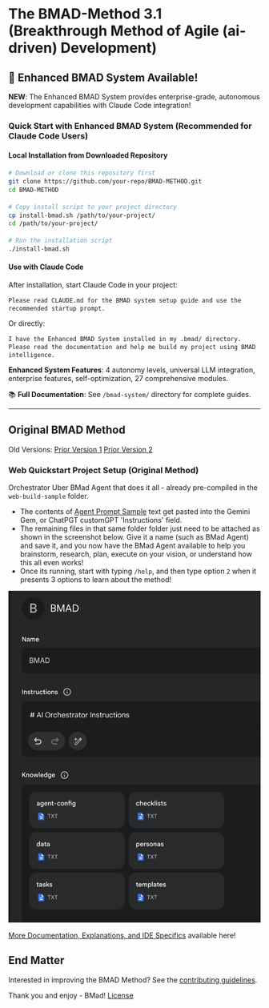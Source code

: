 # The BMAD-Method 3.1 (Breakthrough Method of Agile (ai-driven) Development)

## 🚀 Enhanced BMAD System Available!

**NEW**: The Enhanced BMAD System provides enterprise-grade, autonomous development capabilities with Claude Code integration!

### Quick Start with Enhanced BMAD System (Recommended for Claude Code Users)

#### Local Installation from Downloaded Repository
```bash
# Download or clone this repository first
git clone https://github.com/your-repo/BMAD-METHOD.git
cd BMAD-METHOD

# Copy install script to your project directory
cp install-bmad.sh /path/to/your-project/
cd /path/to/your-project/

# Run the installation script
./install-bmad.sh
```

#### Use with Claude Code
After installation, start Claude Code in your project:
```
Please read CLAUDE.md for the BMAD system setup guide and use the recommended startup prompt.
```

Or directly:
```
I have the Enhanced BMAD System installed in my .bmad/ directory.
Please read the documentation and help me build my project using BMAD intelligence.
```

**Enhanced System Features**: 4 autonomy levels, universal LLM integration, enterprise features, self-optimization, 27 comprehensive modules.

📚 **Full Documentation**: See `/bmad-system/` directory for complete guides.

---

## Original BMAD Method

Old Versions:
[Prior Version 1](https://github.com/bmadcode/BMAD-METHOD/tree/V1)
[Prior Version 2](https://github.com/bmadcode/BMAD-METHOD/tree/V2)

### Web Quickstart Project Setup (Original Method)

Orchestrator Uber BMad Agent that does it all - already pre-compiled in the `web-build-sample` folder.

- The contents of [Agent Prompt Sample](web-build-sample/agent-prompt.txt) text get pasted into the Gemini Gem, or ChatPGT customGPT 'Instructions' field.
- The remaining files in that same folder folder just need to be attached as shown in the screenshot below. Give it a name (such as BMad Agent) and save it, and you now have the BMad Agent available to help you brainstorm, research, plan, execute on your vision, or understand how this all even works!
- Once its running, start with typing `/help`, and then type option `2` when it presents 3 options to learn about the method!

![image info](docs/images/gem-setup.png)

[More Documentation, Explanations, and IDE Specifics](docs/readme.md) available here!

## End Matter

Interested in improving the BMAD Method? See the [contributing guidelines](docs/CONTRIBUTING.md).

Thank you and enjoy - BMad!
[License](docs/LICENSE)
